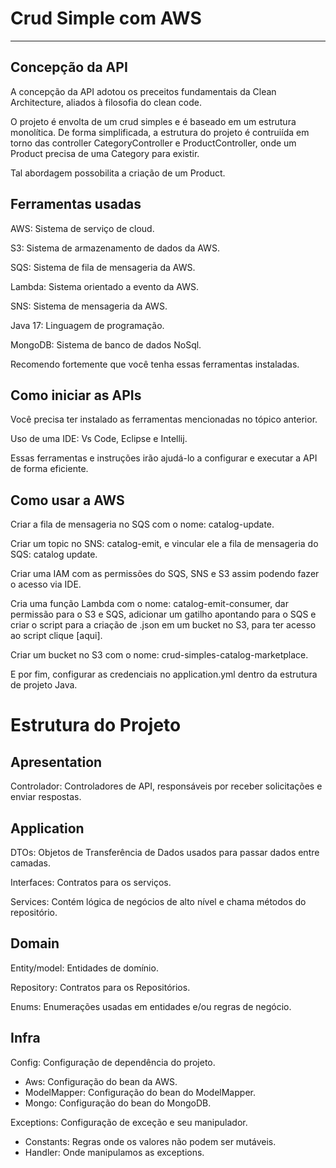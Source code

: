 # Crud Simple com AWS

---

## Concepção da API
A concepção da API adotou os preceitos fundamentais da Clean Architecture, aliados à filosofia do clean code.

O projeto é envolta de um crud simples e é baseado em um estrutura monolítica. De forma simplificada, a estrutura do projeto é contruiída em torno das controller CategoryController e ProductController, onde um Product precisa de uma Category para existir.

Tal abordagem possobilita a criação de um Product.

## Ferramentas usadas

AWS: Sistema de serviço de cloud.

S3: Sistema de armazenamento de dados da AWS.

SQS: Sistema de fila de mensageria da AWS.

Lambda: Sistema orientado a evento da AWS.

SNS: Sistema de mensageria da AWS.

Java 17: Linguagem de programação.

MongoDB: Sistema de banco de dados NoSql.

Recomendo fortemente que você tenha essas ferramentas instaladas.

## Como iniciar as APIs
Você precisa ter instalado as ferramentas mencionadas no tópico anterior. 

Uso de uma IDE: Vs Code, Eclipse e Intellij.

Essas ferramentas e instruções irão ajudá-lo a configurar e executar a API de forma eficiente.

## Como usar a AWS

Criar a fila de mensageria no SQS com o nome: catalog-update.

Criar um topic no SNS: catalog-emit, e vincular ele a fila de mensageria do SQS: catalog update.

Criar uma IAM com as permissões do SQS, SNS e S3 assim podendo fazer o acesso via IDE.

Cria uma função Lambda com o nome: catalog-emit-consumer, dar permissão para o S3 e SQS, adicionar um gatilho apontando para o SQS e criar o script para a criação de .json em um bucket no S3, para ter acesso ao script clique [aqui].

Criar um bucket no S3 com o nome: crud-simples-catalog-marketplace.

E por fim, configurar as credenciais no application.yml dentro da estrutura de projeto Java.  


# Estrutura do Projeto
## Apresentation
Controlador: Controladores de API, responsáveis por receber solicitações e enviar respostas.

## Application
DTOs: Objetos de Transferência de Dados usados para passar dados entre camadas.

Interfaces: Contratos para os serviços.

Services: Contém lógica de negócios de alto nível e chama métodos do repositório.

## Domain
Entity/model: Entidades de domínio.

Repository: Contratos para os Repositórios.

Enums: Enumerações usadas em entidades e/ou regras de negócio.

## Infra
Config: Configuração de dependência do projeto.
  - Aws: Configuração do bean da AWS.
  - ModelMapper: Configuração do bean do ModelMapper.
  - Mongo: Configuração do bean do MongoDB.

Exceptions: Configuração de exceção e seu manipulador.
  - Constants: Regras onde os valores não podem ser mutáveis.
  - Handler: Onde manipulamos as exceptions.

